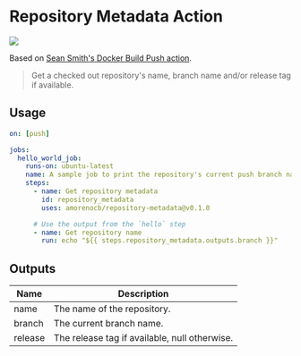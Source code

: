 # Repository Metadata Action
![](https://github.com/amorenocb/repository-metadata/workflows/Tests/badge.svg)

Based on [Sean Smith's Docker Build Push action](https://github.com/mr-smithers-excellent/docker-build-push).
> Get a checked out repository's name, branch name and/or release tag if available.

## Usage

```yml
on: [push]

jobs:
  hello_world_job:
    runs-on: ubuntu-latest
    name: A sample job to print the repository's current push branch name.
    steps:
      - name: Get repository metadata
        id: repository_metadata
        uses: amorenocb/repository-metadata@v0.1.0

      # Use the output from the `hello` step
      - name: Get repository name
        run: echo "${{ steps.repository_metadata.outputs.branch }}"
```

## Outputs

| Name | Description |
|---|---|
| name | The name of the repository. |
| branch | The current branch name. |
| release  | The release tag if available, null otherwise. |
